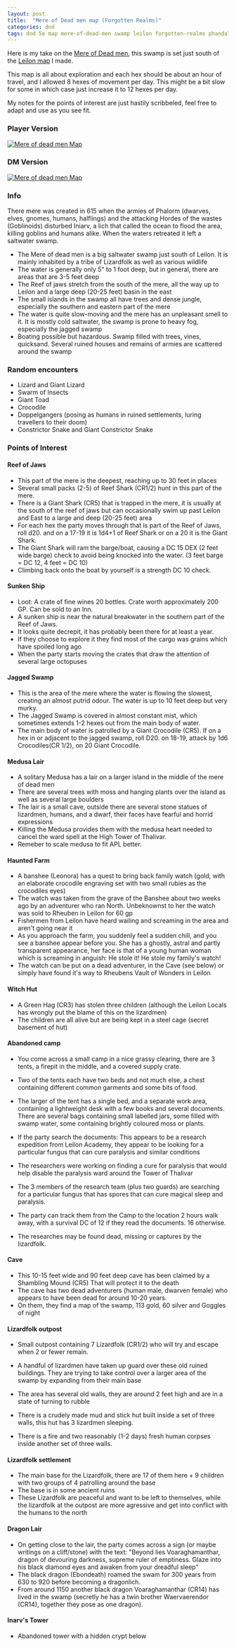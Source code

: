 ```yaml
---
layout: post
title:  "Mere of Dead men map (Forgotten Realms)"
categories: dnd
tags: dnd 5e map mere-of-dead-men swamp leilon forgotten-realms phandalin sword-coast lmop
---
```


Here is my take on the [Mere of Dead men](https://forgottenrealms.fandom.com/wiki/Mere_of_Dead_Men), this swamp is set just south of the [Leilon map](2021/05/04/dnd-leilon/) I made.

This map is all about exploration and each hex should be about an hour of travel, and I allowed 8 hexes of movement per day. This might be a bit slow for some in which case just increase it to 12 hexes per day.

My notes for the points of interest are just hastily scribbeled, feel free to adapt and use as you see fit.

### Player Version
[![Mere of dead men Map](/images/2021-mere_player.jpg)](/images/2021-mere_player.jpg)

### DM Version
[![Mere of dead men Map](/images/2021-mere_dm.jpg)](/images/2021-mere_dm.jpg)

### Info
There mere was created in 615 when the armies of Phalorm (dwarves, elves, gnomes, humans, halflings) and the attacking Hordes of the wastes (Goblinoids) disturbed Iniarv, a lich that called the ocean to flood the area, killing goblins and humans alike. When the waters retreated it left a saltwater swamp.

- The Mere of dead men is a big saltwater swamp just south of Leilon. It is mainly inhabited by a tribe of Lizardfolk as well as various wildlife
- The water is generally only 5" to 1 foot deep, but in general, there are areas that are 3-5 feet deep
- The Reef of jaws stretch from the south of the mere, all the way up to Leilon and a large deep (20-25 feet) basin in the east
- The small islands in the swamp all have trees and dense jungle, especially the southern and eastern part of the mere
- The water is quite slow-moving and the mere has an unpleasant smell to it. It is mostly cold saltwater, the swamp is prone to heavy fog, especially the jagged swamp
- Boating possible but hazardous. Swamp filled with trees, vines, quicksand. Several ruined houses and remains of armies are scattered around the swamp

### Random encounters
- Lizard and Giant Lizard
- Swarm of Insects
- Giant Toad
- Crocodile
- Doppelgangers (posing as humans in ruined settlements, luring travellers to their doom)
- Constrictor Snake and Giant Constrictor Snake


### Points of Interest

#### Reef of Jaws
- This part of the mere is the deepest, reaching up to 30 feet in places
- Several small packs (2-5) of Reef Shark (CR1/2) hunt in this part of the mere. 
- There is a Giant Shark (CR5) that is trapped in the mere, it is usually at the south of the reef of jaws but can occasionally swim up past Leilon and East to a large and deep (20-25 feet) area
- For each hex the party moves through that is part of the Reef of Jaws, roll d20. and on a 17-19 it is 1d4+1 of Reef Shark or on a 20 it is the Giant Shark.
- The Giant Shark will ram the barge/boat, causing a DC 15 DEX (2 feet wide barge) check to avoid being knocked into the water.  (3 feet barge = DC 12, 4 feet = DC 10)
- Climbing back onto the boat by yourself is a strength DC 10 check. 

#### Sunken Ship
- Loot: A crate of fine wines 20 bottles. Crate worth approximately 200 GP. Can be sold to an Inn.
- A sunken ship is near the natural breakwater in the southern part of the Reef of Jaws.
- It looks quite decrepit, it has probably been there for at least a year.
- If they choose to explore it they find most of the cargo was grains which have spoiled long ago
- When the party starts moving the crates that draw the attention of several large octopuses
	

#### Jagged Swamp
- This is the area of the mere where the water is flowing the slowest, creating an almost putrid odour. The water is up to 10 feet deep but very murky.
- The Jagged Swamp is covered in almost constant mist, which sometimes extends 1-2 hexes out from the main body of water.
- The main body of water is patrolled by a Giant Crocodile (CR5). If on a hex in or adjacent to the jagged swamp, roll D20. on 18-19, attack by 1d6 Crocodiles(CR 1/2), on 20 Giant Crocodile.

#### Medusa Lair
- A solitary Medusa has a lair on a larger island in the middle of the mere of dead men
- There are several trees with moss and hanging plants over the island as well as several large boulders
- The lair is a small cave, outside there are several stone statues of lizardmen, humans, and a dwarf, their faces have fearful and horrid expressions
- Killing the Medusa provides them with the medusa heart needed to cancel the ward spell at the High Tower of Thalivar.
- Remeber to scale medusa to fit APL better.
	
#### Haunted Farm
- A banshee (Leonora) has a quest to bring back family watch (gold, with an elaborate crocodile engraving set with two small rubies as the crocodiles eyes)
- The watch was taken from the grave of the Banshee about two weeks ago by an adventurer who ran North. Unbeknownst to her the watch was sold to Rheuben in Leilon for 60 gp
- Fishermen from Leilon have heard wailing and screaming in the area and aren't going near it
- As you approach the farm, you suddenly feel a sudden chill, and you see a banshee appear before you. She has a ghostly, astral and partly transparent appearance, her face is that of a young human woman which is screaming in anguish:  He stole it! He stole my family's watch!
- The watch can be put on a dead adventurer, in the Cave (see below) or simply have found it's way to Rheubens Vault of Wonders in Leilon

#### Witch Hut
- A Green Hag (CR3) has stolen three children (although the Leilon Locals has wrongly put the blame of this on the lizardmen)
- The children are all alive but are being kept in a steel cage (secret basement of hut)

#### Abandoned camp
- You come across a small camp in a nice grassy clearing, there are 3 tents, a firepit in the middle, and a covered supply crate.
- Two of the tents each have two beds and not much else, a chest containing different common garments and some bits of food.
- The larger of the tent has a single bed, and a separate work area, containing a lightweight desk with a few books and several documents. There are several bags containing small labelled jars, some filled with swamp water, some containing brightly coloured moss or plants.
- If the party search the documents: This appears to be a research expedition from Leilon Academy, they appear to be looking for a particular fungus that can cure paralysis and similar conditions

- The researchers were working on finding a cure for paralysis that would help disable the paralysis ward around the Tower of Thalivar
- The 3 members of the research team (plus two guards) are searching for a particular fungus that has spores that can cure magical sleep and paralysis.
- The party can track them from the Camp to the location 2 hours walk away, with a survival DC of 12 if they read the documents. 16 otherwise.
- The researches may be found dead, missing or captures by the lizardfolk.

#### Cave
- This 10-15 feet wide and 90 feet deep cave has been claimed by a Shambling Mound (CR5) That will protect it to the death
- The cave has two dead adventurers (human male, dwarven female) who appears to have been dead for around 10-20 years.
- On them, they find a map of the swamp, 113 gold, 60 silver and Goggles of night
	

#### Lizardfolk outpost
- Small outpost containing 7 Lizardfolk (CR1/2) who will try and escape when 2 or fewer remain.
- A handful of lizardmen have taken up guard over these old ruined buildings. They are trying to take control over a larger area of the swamp by expanding from their main base
	
- The area has several old walls, they are around 2 feet high and are in a state of turning to rubble
- There is a crudely made mud and stick hut built inside a set of three walls, this hut has 3 lizardmen sleeping. 
- There is a fire and two reasonably (1-2 days) fresh human corpses inside another set of three walls. 
	

#### Lizardfolk settlement
- The main base for the Lizardfolk, there are 17 of them here + 9 children with two groups of 4 patrolling around the base
- The base is in some ancient ruins 
- These Lizardfolk are peaceful and want to be left to themselves, while the lizardfolk at the outpost are more agressive and get into conflict with the humans to the north
	
#### Dragon Lair
- On getting close to the lair, the party comes across a sign (or maybe writings on a cliff/stone) with the text:
"Beyond lies Voaraghamanthar, dragon of devouring darkness, supreme ruler of emptiness. Glaze into his black diamond eyes and awaken from your dreadful sleep"
- The black dragon (Ebondeath) roamed the swam for 300 years from 630 to 920 before becoming a dragonlich.
- From around 1150 another black dragon Voaraghamanthar (CR14) has lived in the swamp (secretly he has a twin brother Waervaerendor (CR14), together they pose as one dragon).
	
#### Inarv's Tower
- Abandoned tower with a hidden crypt below
